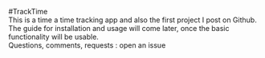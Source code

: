 #TrackTime  
This is a time a time tracking app and also the first project I post on Github. The guide for installation and usage will come later, once the basic functionality will be usable.  
Questions, comments, requests : open an issue
